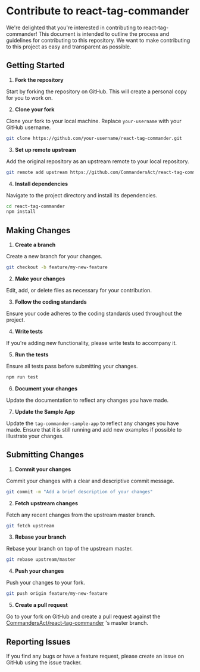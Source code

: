 # Contribute to react-tag-commander

We're delighted that you're interested in contributing to react-tag-commander! This document is intended to outline the process and guidelines for contributing to this repository. We want to make contributing to this project as easy and transparent as possible.

## Getting Started

1. **Fork the repository**

Start by forking the repository on GitHub. This will create a personal copy for you to work on.

2. **Clone your fork**

Clone your fork to your local machine. Replace `your-username` with your GitHub username.

```bash
git clone https://github.com/your-username/react-tag-commander.git
```

3. **Set up remote upstream**

Add the original repository as an upstream remote to your local repository.

```bash
git remote add upstream https://github.com/CommandersAct/react-tag-commander.git
```

4. **Install dependencies**

Navigate to the project directory and install its dependencies.

```bash
cd react-tag-commander
npm install
```

## Making Changes

1. **Create a branch**

Create a new branch for your changes.

```bash
git checkout -b feature/my-new-feature
```

2. **Make your changes**

Edit, add, or delete files as necessary for your contribution.

3. **Follow the coding standards**

Ensure your code adheres to the coding standards used throughout the project.

4. **Write tests**

If you're adding new functionality, please write tests to accompany it.

5. **Run the tests**

Ensure all tests pass before submitting your changes.

```bash
npm run test
```

6. **Document your changes**

Update the documentation to reflect any changes you have made.

7. **Update the Sample App**

Update the `tag-commander-sample-app` to reflect any changes you have made. Ensure that it is still running and add new examples if possible to illustrate your changes.


## Submitting Changes

1. **Commit your changes**

Commit your changes with a clear and descriptive commit message.

```bash
git commit -m "Add a brief description of your changes"
```

2. **Fetch upstream changes**

Fetch any recent changes from the upstream master branch.

```bash
git fetch upstream
```

3. **Rebase your branch**

Rebase your branch on top of the upstream master.

```bash
git rebase upstream/master
```

4. **Push your changes**

Push your changes to your fork.

```bash
git push origin feature/my-new-feature
```

5. **Create a pull request**

Go to your fork on GitHub and create a pull request against the [CommandersAct/react-tag-commander](https://github.com/CommandersAct/react-tag-commander) 's master branch.

## Reporting Issues

If you find any bugs or have a feature request, please create an issue on GitHub using the issue tracker.
